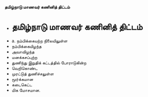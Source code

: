 **தமிழ்நாடு மாணவர் கணினித் திட்டம்**
- # தமிழ்நாடு மாணவர் கணினித் திட்டம்
- a. நம்பிக்கையற்ற நிலையிலுள்ள
- நம்பிக்கையிழந்த
- அவாவிழந்த
- மனக்கசப்புற்ற
- துணிந்து இறுதிக் கட்டத்தில் போராடுகின்ற
- வெறிகொண்ட
- முரட்டுத் துணிச்சலுள்ள
- மூர்க்கமான
- கடைகெட்ட
- மிக மோசமான.

